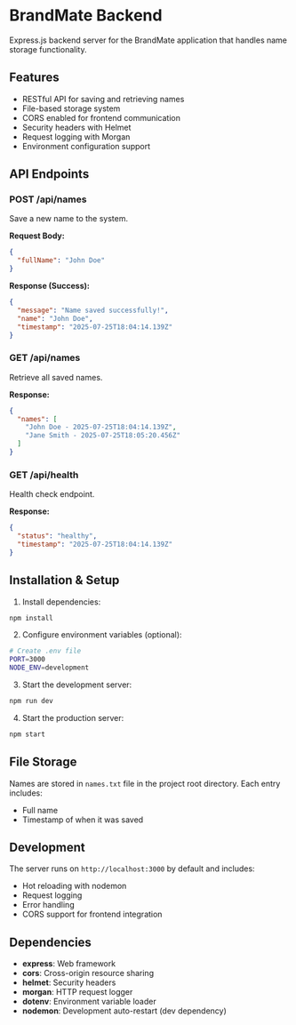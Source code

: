 # BrandMate Backend

Express.js backend server for the BrandMate application that handles name storage functionality.

## Features

- RESTful API for saving and retrieving names
- File-based storage system
- CORS enabled for frontend communication
- Security headers with Helmet
- Request logging with Morgan
- Environment configuration support

## API Endpoints

### POST /api/names
Save a new name to the system.

**Request Body:**
```json
{
  "fullName": "John Doe"
}
```

**Response (Success):**
```json
{
  "message": "Name saved successfully!",
  "name": "John Doe",
  "timestamp": "2025-07-25T18:04:14.139Z"
}
```

### GET /api/names
Retrieve all saved names.

**Response:**
```json
{
  "names": [
    "John Doe - 2025-07-25T18:04:14.139Z",
    "Jane Smith - 2025-07-25T18:05:20.456Z"
  ]
}
```

### GET /api/health
Health check endpoint.

**Response:**
```json
{
  "status": "healthy",
  "timestamp": "2025-07-25T18:04:14.139Z"
}
```

## Installation & Setup

1. Install dependencies:
```bash
npm install
```

2. Configure environment variables (optional):
```bash
# Create .env file
PORT=3000
NODE_ENV=development
```

3. Start the development server:
```bash
npm run dev
```

4. Start the production server:
```bash
npm start
```

## File Storage

Names are stored in `names.txt` file in the project root directory. Each entry includes:
- Full name
- Timestamp of when it was saved

## Development

The server runs on `http://localhost:3000` by default and includes:
- Hot reloading with nodemon
- Request logging
- Error handling
- CORS support for frontend integration

## Dependencies

- **express**: Web framework
- **cors**: Cross-origin resource sharing
- **helmet**: Security headers
- **morgan**: HTTP request logger
- **dotenv**: Environment variable loader
- **nodemon**: Development auto-restart (dev dependency)